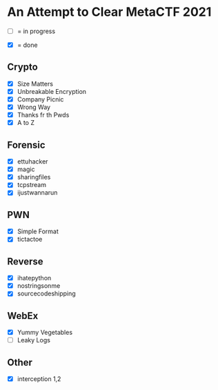 # An Attempt to Clear MetaCTF 2021 
- [ ]  = in progress
- [x]  = done


## Crypto
- [x] Size Matters
- [x] Unbreakable Encryption
- [x] Company Picnic
- [x] Wrong Way
- [x] Thanks fr th Pwds
- [x] A to Z   
## Forensic
- [x] ettuhacker
- [x] magic
- [x] sharingfiles
- [x] tcpstream
- [x] ijustwannarun   
## PWN
- [x] Simple Format
- [x] tictactoe   
## Reverse
- [x] ihatepython
- [x] nostringsonme
- [x] sourcecodeshipping   
## WebEx   
- [x] Yummy Vegetables
- [ ] Leaky Logs
## Other
- [x] interception 1,2